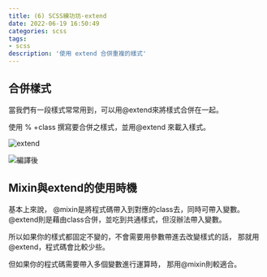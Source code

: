 ```yaml
---
title: (6) SCSS練功坊-extend
date: 2022-06-19 16:50:49
categories: scss
tags: 
- scss
description: '使用 extend 合併重複的樣式'
---
```


## 合併樣式

當我們有一段樣式常常用到，可以用@extend來將樣式合併在一起。

使用 % +class 撰寫要合併之樣式，並用@extend 來載入樣式。

![extend](https://miro.medium.com/max/1220/1*E5-ebZ9tVXeHmwf4i4uN2w.png)

![編譯後](https://miro.medium.com/max/1134/1*gUgESgMLa1DmyLz94Rp9Rw.png)

## Mixin與extend的使用時機

基本上來說，
@mixin是將程式碼帶入到對應的class去，同時可帶入變數。
@extend則是藉由class合併，並吃到共通樣式，但沒辦法帶入變數。

所以如果你的樣式都固定不變的，不會需要用參數帶進去改變樣式的話，
那就用@extend，程式碼會比較少些。

但如果你的程式碼需要帶入多個變數進行運算時，
那用@mixin則較適合。

